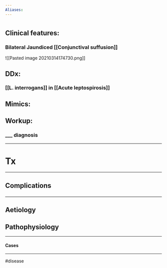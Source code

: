 ```yaml
---
Aliases:
---
```

# 
## Clinical features:
### Bilateral Jaundiced [[Conjunctival suffusion]]
![[Pasted image 20210314174730.png]]
## DDx:
### [[L. interrogans]] in [[Acute leptospirosis]]
## Mimics:
###
## Workup:
### ___ diagnosis
---
# Tx

---
## Complications
###

---
## Aetiology
## Pathophysiology

---
#### Cases


---
#disease 
